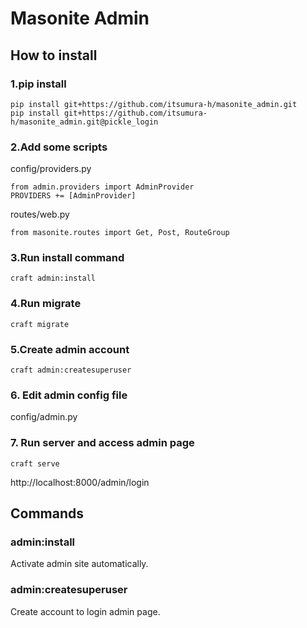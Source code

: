 Masonite Admin
===

## How to install
### 1.pip install
```
pip install git+https://github.com/itsumura-h/masonite_admin.git
pip install git+https://github.com/itsumura-h/masonite_admin.git@pickle_login
```

### 2.Add some scripts
config/providers.py
```
from admin.providers import AdminProvider
PROVIDERS += [AdminProvider]
```

routes/web.py
```
from masonite.routes import Get, Post, RouteGroup
```

### 3.Run install command
```
craft admin:install
```

### 4.Run migrate
```
craft migrate
```

### 5.Create admin account
```
craft admin:createsuperuser
```

### 6. Edit admin config file
config/admin.py

### 7. Run server and access admin page
```
craft serve
```

http://localhost:8000/admin/login

## Commands
### admin:install
Activate admin site automatically.

### admin:createsuperuser
Create account to login admin page.

